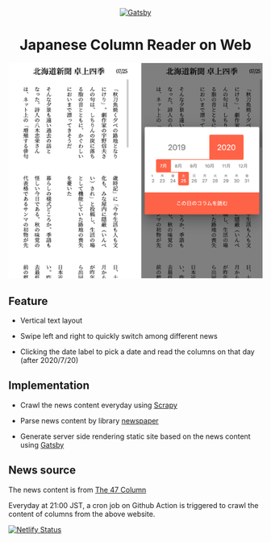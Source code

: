 <p align="center">
  <a href="https://column.danielthank.me">
    <img alt="Gatsby" src="https://www.gatsbyjs.org/monogram.svg" width="60" />
  </a>
</p>
<h1 align="center">
  Japanese Column Reader on Web
</h1>


![Japanese Column Reader](/images/main.png)

## Feature

* Vertical text layout

* Swipe left and right to quickly switch among different news

* Clicking the date label to pick a date and read the columns on that day (after 2020/7/20)

## Implementation

* Crawl the news content everyday using [Scrapy](https://github.com/scrapy/scrapy)

* Parse news content by library [newspaper](https://github.com/codelucas/newspaper)

* Generate server side rendering static site based on the news content using [Gatsby](https://github.com/gatsbyjs/gatsby)

## News source

The news content is from [The 47 Column](https://www.47news.jp/news/column/47column)

Everyday at 21:00 JST, a cron job on Github Action is triggered to crawl the content of columns from the above website.

[![Netlify Status](https://api.netlify.com/api/v1/badges/3403f1b5-ae38-4c81-a3b5-d9fb0d174e31/deploy-status)](https://app.netlify.com/sites/keen-brahmagupta-8849fd/deploys)
